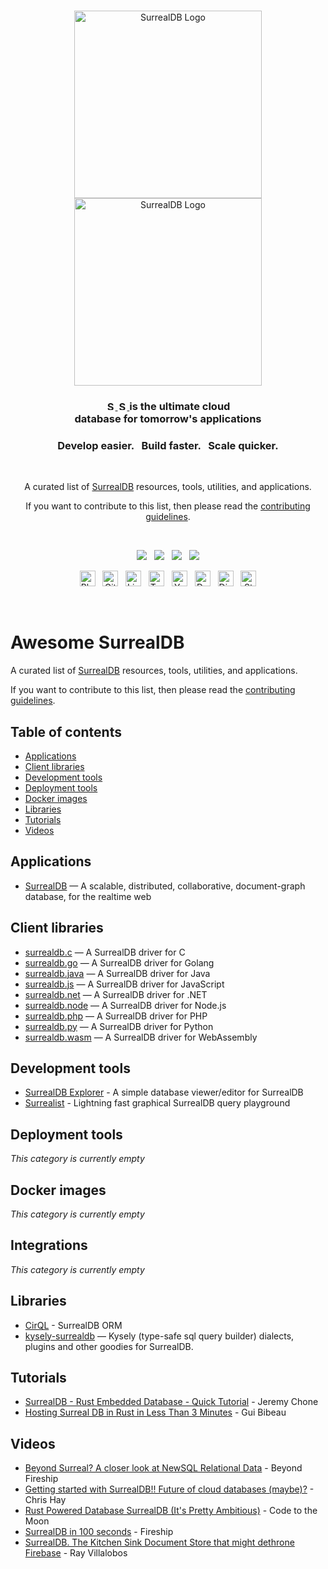<br>

<p align="center">
    <a href="https://surrealdb.com#gh-dark-mode-only" target="_blank">
        <img width="300" src="/img/white/logo.svg" alt="SurrealDB Logo">
    </a>
    <a href="https://surrealdb.com#gh-light-mode-only" target="_blank">
        <img width="300" src="/img/black/logo.svg" alt="SurrealDB Logo">
    </a>
</p>

<h3 align="center">
    <a href="https://surrealdb.com#gh-dark-mode-only" target="_blank">
        <img src="/img/white/text.svg" height="15" alt="SurrealDB">
    </a>
    <a href="https://surrealdb.com#gh-light-mode-only" target="_blank">
        <img src="/img/black/text.svg" height="15" alt="SurrealDB">
    </a>
    is the ultimate cloud <br> database for tomorrow's applications
</h3>

<h3 align="center">Develop easier. &nbsp; Build faster. &nbsp; Scale quicker.</h3>

<br>

<p align="center">A curated list of <a href="https://github.com/surrealdb/surrealdb" target="_blank">SurrealDB</a> resources, tools, utilities, and applications.</p>

<p align="center">If you want to contribute to this list, then please read the <a href="https://github.com/surrealdb/awesome-surreal/blob/main/CONTRIBUTING.md" target="_blank">contributing guidelines</a>.</p>

<br>

<p align="center">
	<a href="https://surrealdb.com/discord"><img src="https://img.shields.io/discord/902568124350599239?label=discord&style=flat-square&color=5a66f6"></a>
	&nbsp;
    <a href="https://twitter.com/surrealdb"><img src="https://img.shields.io/badge/twitter-follow_us-1d9bf0.svg?style=flat-square"></a>
    &nbsp;
    <a href="https://dev.to/surrealdb"><img src="https://img.shields.io/badge/dev-join_us-86f7b7.svg?style=flat-square"></a>
    &nbsp;
    <a href="https://www.linkedin.com/company/surrealdb/"><img src="https://img.shields.io/badge/linkedin-connect_with_us-0a66c2.svg?style=flat-square"></a>
</p>

<p align="center">
	<a href="https://surrealdb.com/blog"><img height="25" src="/img/social/blog.svg" alt="Blog"></a>
	&nbsp;
	<a href="https://github.com/surrealdb/surrealdb"><img height="25" src="/img/social/github.svg" alt="Github	"></a>
	&nbsp;
    <a href="https://www.linkedin.com/company/surrealdb/"><img height="25" src="/img/social/linkedin.svg" alt="LinkedIn"></a>
    &nbsp;
    <a href="https://twitter.com/surrealdb"><img height="25" src="/img/social/twitter.svg" alt="Twitter"></a>
    &nbsp;
    <a href="https://www.youtube.com/channel/UCjf2teVEuYVvvVC-gFZNq6w"><img height="25" src="/img/social/youtube.svg" alt="Youtube"></a>
    &nbsp;
    <a href="https://dev.to/surrealdb"><img height="25" src="/img/social/dev.svg" alt="Dev"></a>
    &nbsp;
    <a href="https://surrealdb.com/discord"><img height="25" src="/img/social/discord.svg" alt="Discord"></a>
    &nbsp;
    <a href="https://stackoverflow.com/questions/tagged/surrealdb"><img height="25" src="/img/social/stack-overflow.svg" alt="StackOverflow"></a>

</p>

<br>

# Awesome SurrealDB

A curated list of [SurrealDB](surrealdb/surrealdb) resources, tools, utilities, and applications.

If you want to contribute to this list, then please read the [contributing guidelines](https://github.com/surrealdb/awesome-surreal/blob/main/CONTRIBUTING.md).

## Table of contents

- [Applications](#applications)
- [Client libraries](#client-libraries)
- [Development tools](#development-tools)
- [Deployment tools](#deployment-tools)
- [Docker images](#docker-images)
- [Libraries](#libraries)
- [Tutorials](#tutorials)
- [Videos](#videos)

## Applications
- [SurrealDB](https://github.com/surrealdb/surrealdb) — A scalable, distributed, collaborative, document-graph database, for the realtime web

## Client libraries
- [surrealdb.c](https://github.com/surrealdb/surrealdb.c) — A SurrealDB driver for C
- [surrealdb.go](https://github.com/surrealdb/surrealdb.go) — A SurrealDB driver for Golang
- [surrealdb.java](https://github.com/surrealdb/surrealdb.java) — A SurrealDB driver for Java
- [surrealdb.js](https://github.com/surrealdb/surrealdb.js) — A SurrealDB driver for JavaScript
- [surrealdb.net](https://github.com/surrealdb/surrealdb.js) — A SurrealDB driver for .NET
- [surrealdb.node](https://github.com/surrealdb/surrealdb.node) — A SurrealDB driver for Node.js
- [surrealdb.php](https://github.com/surrealdb/surrealdb.php) — A SurrealDB driver for PHP
- [surrealdb.py](https://github.com/surrealdb/surrealdb.py) — A SurrealDB driver for Python
- [surrealdb.wasm](https://github.com/surrealdb/surrealdb.wasm) — A SurrealDB driver for WebAssembly

## Development tools
- [SurrealDB Explorer](https://github.com/iDevelopThings/SurrealDB-Explorer) - A simple database viewer/editor for SurrealDB
- [Surrealist](https://github.com/StarlaneStudios/Surrealist) - Lightning fast graphical SurrealDB query playground

## Deployment tools
*This category is currently empty*

## Docker images
*This category is currently empty*

## Integrations
*This category is currently empty*

## Libraries
- [CirQL](https://github.com/StarlaneStudios/cirql) - SurrealDB ORM
- [kysely-surrealdb](https://github.com/igalklebanov/kysely-surrealdb) — Kysely (type-safe sql query builder) dialects, plugins and other goodies for SurrealDB.

## Tutorials
- [SurrealDB - Rust Embedded Database - Quick Tutorial](https://www.youtube.com/watch?v=iOyvum0D3LM) - Jeremy Chone
- [Hosting Surreal DB in Rust in Less Than 3 Minutes](https://www.youtube.com/watch?v=VoRoeL1tal4) - Gui Bibeau

## Videos
- [Beyond Surreal? A closer look at NewSQL Relational Data](https://www.youtube.com/watch?v=LCAIkx1p1k0) - Beyond Fireship
- [Getting started with SurrealDB!! Future of cloud databases (maybe)?](https://www.youtube.com/watch?v=D41jb4DDIdA) - Chris Hay
- [Rust Powered Database SurrealDB (It's Pretty Ambitious)](https://www.youtube.com/watch?v=DPQbuW9dQ7w) - Code to the Moon
- [SurrealDB in 100 seconds](https://www.youtube.com/watch?v=C7WFwgDRStM) - Fireship
- [SurrealDB. The Kitchen Sink Document Store that might dethrone Firebase](https://www.youtube.com/watch?v=tWpj8Bc_jBQ) - Ray Villalobos
